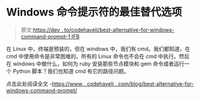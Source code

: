 # Windows 命令提示符的最佳替代选项

> 原文:[https://dev . to/codehaveli/best-alternative-for-windows-command-prompt-1 IFB](https://dev.to/codehaveli/best-alternative-for-windows-command-prompt-1ifb)

在 Linux 中，终端是预装的，但在 windows 中，我们有 cmd。我们都知道，在 cmd 中使用命令是非常困难的。所有的 Linux 命令也不会在 cmd 中执行。然后在 windows 中做什么，如何为 ruby 安装那些节点模块和 gem 命令或者运行一个 Python 脚本？我们也知道 cmd 有它的路径问题。

点击此处阅读全文
-[https://www . codehaveli . com/blog/best-alternative-for-windows-command-prompt/](https://www.codehaveli.com/blog/best-alternative-for-windows-command-prompt/)